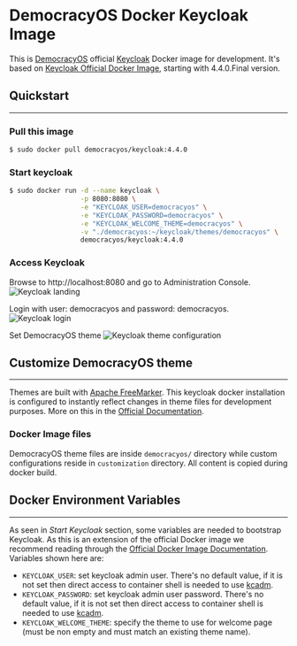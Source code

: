 # DemocracyOS Docker Keycloak Image
This is [DemocracyOS](http://democracyos.org/) official [Keycloak](https://www.keycloak.org/) Docker image for development. It's based on [Keycloak Official Docker Image](https://hub.docker.com/r/jboss/keycloak/), starting with 4.4.0.Final version.

## Quickstart
---
### Pull this image
```bash
$ sudo docker pull democracyos/keycloak:4.4.0
```

### Start keycloak
```bash
$ sudo docker run -d --name keycloak \
                  -p 8080:8080 \
                  -e "KEYCLOAK_USER=democracyos" \
                  -e "KEYCLOAK_PASSWORD=democracyos" \
                  -e "KEYCLOAK_WELCOME_THEME=democracyos" \
                  -v "./democracyos:~/keycloak/themes/democracyos" \
                  democracyos/keycloak:4.4.0
```

### Access Keycloak
Browse to http://localhost:8080 and go to Administration Console.
![Keycloak landing](https://raw.githubusercontent.com/DemocracyOS/keycloak/master/img/kc_1.png)

Login with user: democracyos and password: democracyos.
![Keycloak login](https://raw.githubusercontent.com/DemocracyOS/keycloak/master/img/kc_2.png)

Set DemocracyOS theme
![Keycloak theme configuration](https://raw.githubusercontent.com/DemocracyOS/keycloak/master/img/kc_3.png)


## Customize DemocracyOS theme
---
Themes are built with [Apache FreeMarker](https://freemarker.apache.org/). This keycloak docker installation is configured to instantly reflect changes in theme files for development purposes. More on this in the [Official Documentation](https://www.keycloak.org/docs/4.4/server_development/index.html#_themes).

### Docker Image files
DemocracyOS theme files are inside `democracyos/` directory while custom configurations reside in `customization` directory. All content is copied during docker build.

## Docker Environment Variables
---
As seen in _Start Keycloak_ section, some variables are needed to bootstrap Keycloak. As this is an extension of the official Docker image we recommend reading through the [Official Docker Image Documentation](https://hub.docker.com/r/jboss/keycloak/). Variables shown here are:

* `KEYCLOAK_USER`: set keycloak admin user. There's no default value, if it is not set then direct access to container shell is needed to use [kcadm](https://www.keycloak.org/docs/4.4/server_admin/#the-admin-cli).
* `KEYCLOAK_PASSWORD`: set keycloak admin user password. There's no default value, if it is not set then direct access to container shell is needed to use [kcadm](https://www.keycloak.org/docs/4.4/server_admin/#the-admin-cli).
* `KEYCLOAK_WELCOME_THEME`: specify the theme to use for welcome page (must be non empty and must match an existing theme name).
